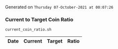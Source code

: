 Generated on `Thursday 07-October-2021 at 00:07:26`

### Current to Target Coin Ratio
`current_coin_ratio.sh`

Date|Current|Target|Ratio
---|---|---|---

